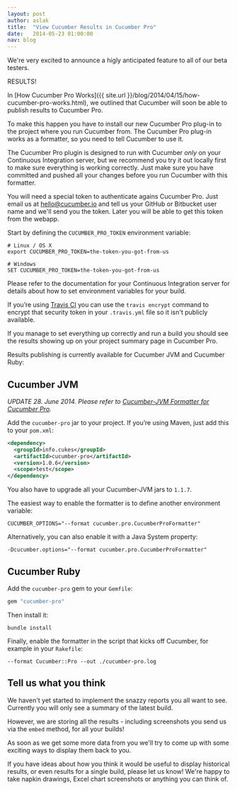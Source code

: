 ```yaml
---
layout: post
author: aslak
title:  "View Cucumber Results in Cucumber Pro"
date:   2014-05-23 01:00:00
nav: blog
---
```


We're very excited to announce a higly anticipated feature to all of our beta testers.

RESULTS!

In [How Cucumber Pro Works]({{ site.url }}/blog/2014/04/15/how-cucumber-pro-works.html),
we outlined that Cucumber will soon be able to publish results to Cucumber Pro.

To make this happen you have to install our new Cucumber Pro plug-in to the project
where you run Cucumber from. The Cucumber Pro plug-in works as a formatter,
so you need to tell Cucumber to use it.

The Cucumber Pro plugin is designed to run with Cucumber *only* on your Continuous Integration
server, but we recommend you try it out locally first to make sure everything is working
correctly. Just make sure you have committed and pushed all your changes before you
run Cucumber with this formatter.

You will need a special token to authenticate agains Cucumber Pro. Just email us at
<a href="mailto:hello@cucumber.io">hello@cucumber.io</a> and tell us your GitHub
or Bitbucket user name and we'll send you the token. Later you will be able to get
this token from the webapp.

Start by defining the `CUCUMBER_PRO_TOKEN` environment variable:

    # Linux / OS X
    export CUCUMBER_PRO_TOKEN=the-token-you-got-from-us

    # Windows
    SET CUCUMBER_PRO_TOKEN=the-token-you-got-from-us

Please refer to the documentation for your Continuous Integration server for
details about how to set environment variables for your build.

If you’re using [Travis CI](travis-ci.org) you can use the `travis encrypt`
command to encrypt that security token in your `.travis.yml` file so it isn't publicly available.

If you manage to set everything up correctly and run a build you should see the
results showing up on your project summary page in Cucumber Pro.

Results publishing is currently available for Cucumber JVM and Cucumber Ruby:

## Cucumber JVM

*UPDATE 28. June 2014. Please refer to [Cucumber-JVM Formatter for Cucumber Pro](https://github.com/cucumber-ltd/cucumber-pro-jvm).*

Add the `cucumber-pro` jar to your project.
If you’re using Maven, just add this to your `pom.xml`:

```xml
<dependency>
  <groupId>info.cukes</groupId>
  <artifactId>cucumber-pro</artifactId>
  <version>1.0.6</version>
  <scope>test</scope>
</dependency>
```

You also have to upgrade all your Cucumber-JVM jars to `1.1.7`.

The easiest way to enable the formatter is to define another environment variable:

    CUCUMBER_OPTIONS="--format cucumber.pro.CucumberProFormatter"

Alternatively, you can also enable it with a Java System property:

    -Dcucumber.options="--format cucumber.pro.CucumberProFormatter"

## Cucumber Ruby

Add the `cucumber-pro` gem to your `Gemfile`:

```ruby
gem "cucumber-pro"
```

Then install it:

    bundle install

Finally, enable the formatter in the script that kicks off Cucumber, for example
in your `Rakefile`:

    --format Cucumber::Pro --out ./cucumber-pro.log

## Tell us what you think

We haven't yet started to implement the snazzy reports you all want to see.
Currently you will only see a summary of the latest build.

However, we are storing all the results - including screenshots you send us via the
`embed` method, for all your builds!

As soon as we get some more data from you we'll try to come up with some exciting
ways to display them back to you.

If you have ideas about how you think it would be useful to display historical results,
or even results for a single build, please let us know! We're happy to take napkin drawings,
Excel chart screenshots or anything you can think of.
